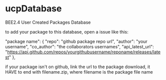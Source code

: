 # ucpDatabase
BEE2.4 User Created Packages Database


to add your package to this database, open a issue like this:


"package name": {
    "repo": "github package repo url",
    "author": "your username",
    "co_author": "the collaborators usernames",
    "api_latest_url": "https://api.github.com/repos/yourgithubusername/reponame/releases/latest"
  },
  
  
  
  
if your package isn't on github, link the url to the package download, it HAVE to end with
filename.zip, where filename is the package file name
